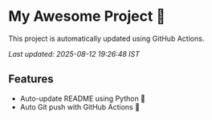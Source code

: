 # My Awesome Project 🚀

This project is automatically updated using GitHub Actions.

_Last updated: 2025-08-12 19:26:48 IST_

## Features
- Auto-update README using Python 🐍
- Auto Git push with GitHub Actions 🤖
